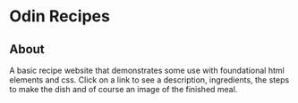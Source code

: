 # Odin Recipes
## About
A basic recipe website that demonstrates some use with foundational html elements and css. Click on a link to see a description, ingredients, the steps to make the dish and of course an image of the finished meal.
